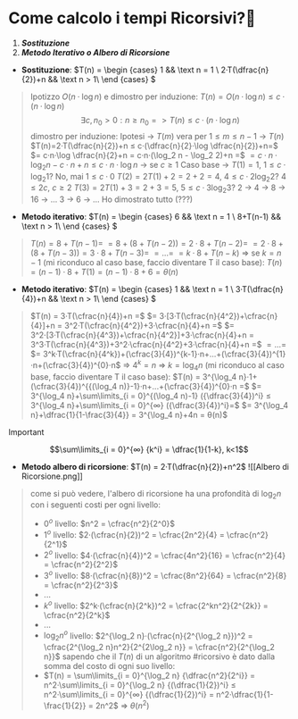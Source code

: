 # Come calcolo i tempi Ricorsivi?🤔
1. ***Sostituzione***
2. ***Metodo Iterativo o Albero di Ricorsione***

- **Sostituzione**:
$T(n) =
\begin {cases} 
1 && \text n = 1 \\
2·T(\dfrac{n}{2})+n && \text n > 1\\
\end {cases}
$ 
>Ipotizzo $O(n·\log n)$ e dimostro per induzione:
>$T(n) = O(n·\log n) ≤ c·(n·\log n)$
>$$∃c, n_0 > 0:n ≥ n_0 => T(n) ≤ c·(n·\log n)$$
>dimostro per induzione:
>Ipotesi $\rightarrow$ $T(m)$ vera per $1≤m≤n-1$ $\rightarrow$ $T(n)$
>$T(n)=2·T(\dfrac{n}{2})+n ≤ c·(\dfrac{n}{2}·\log \dfrac{n}{2})+n=$
>$= c·n·\log \dfrac{n}{2}+n = c·n·(\log_2 n - \log_2 2)+n =$
>$= c·n·\log_2 n-c·n+n ≤ c·n·\log n$ $\rightarrow$ se $c≥1$
>Caso base $\rightarrow$ $T(1) = 1$, $1≤c·\log_2 1$? No, mai $1≤c·0$
>$T(2) = 2T(1)+2 = 2+2 = 4$, $4≤c·2\log_2 2$? $4≤2c$, $c≥2$ 
>$T(3) = 2T(1)+3 = 2+3 = 5$, $5≤c·3\log_2 3$?
>2 -> 4 -> 8 -> 16 -> ...
>3 -> 6 -> ... 
>Ho dimostrato tutto (???)

- **Metodo iterativo**: 
$T(n) =
\begin {cases} 
6 && \text n = 1 \\
8+T(n-1) && \text n > 1\\
\end {cases}
$ 
>$T(n) = 8+T(n-1) =$
>$= 8+(8+T(n-2)) = 2·8+T(n-2) =$
>$= 2·8+(8+T(n-3)) = 3·8+T(n-3) =$
>$= ... =$
>$= k·8+T(n-k)$
$\Rightarrow$ se $k = n-1$ (mi riconduco al caso base, faccio diventare T il caso base):
>$T(n) = (n-1)·8+T(1) = (n-1)·8+6 = θ(n)$

- **Metodo iterativo**:
$T(n) =
\begin {cases} 
1 && \text n = 1 \\
3·T(\dfrac{n}{4})+n && \text n > 1\\
\end {cases}
$
>$T(n) = 3·T(\cfrac{n}{4})+n =$
>$= 3·[3·T(\cfrac{n}{4^2})+\cfrac{n}{4}]+n = 3^2·T(\cfrac{n}{4^2})+3·\cfrac{n}{4}+n =$
>$= 3^2·[3·T(\cfrac{n}{4^3})+\cfrac{n}{4^2}]+3·\cfrac{n}{4}+n = 3^3·T(\cfrac{n}{4^3})+3^2·\cfrac{n}{4^2}+3·\cfrac{n}{4}+n =$
>$=...=$
>$= 3^k·T(\cfrac{n}{4^k})+(\cfrac{3}{4})^{k-1}·n+...+(\cfrac{3}{4})^{1}·n+(\cfrac{3}{4})^{0}·n$
$\Rightarrow$ $4^k = n$ $\Rightarrow$ $k = \log_4 n$ (mi riconduco al caso base, faccio diventare T il caso base):
>$T(n) = 3^{\log_4 n}·1+(\cfrac{3}{4})^{{(\log_4 n)}-1}·n+...+(\cfrac{3}{4})^{0}·n =$
>$= 3^{\log_4 n}+\sum\limits_{i = 0}^{(\log_4 n)-1} ({\dfrac{3}{4})^i} ≤ 3^{\log_4 n}+\sum\limits_{i = 0}^{∞} ({\dfrac{3}{4})^i}=$
>$= 3^{\log_4 n}+\dfrac{1}{1-\frac{3}{4}} = 3^{\log_4 n}+4n = θ(n)$

>[!important]
>$$\sum\limits_{i = 0}^{∞} {k^i} = \dfrac{1}{1-k}, k<1$$

- **Metodo albero di ricorsione**:
$T(n) = 2·T(\dfrac{n}{2})+n^2$
![[Albero di Ricorsione.png]]
>come si può vedere, l'albero di ricorsione ha una profondità di $\log_2 n$ con i seguenti costi per ogni livello:
>- $0^o$ livello: $n^2 = \cfrac{n^2}{2^0}$
>- $1^o$ livello: $2·(\cfrac{n}{2})^2 = \cfrac{2n^2}{4} = \cfrac{n^2}{2^1}$
>- $2^o$ livello: $4·(\cfrac{n}{4})^2 = \cfrac{4n^2}{16} = \cfrac{n^2}{4} = \cfrac{n^2}{2^2}$
>- $3^o$ livello: $8·(\cfrac{n}{8})^2 = \cfrac{8n^2}{64} = \cfrac{n^2}{8} = \cfrac{n^2}{2^3}$
>- ...
>- $k^o$ livello: $2^k·(\cfrac{n}{2^k})^2 = \cfrac{2^kn^2}{2^{2k}} = \cfrac{n^2}{2^k}$
>- ...
>- $\log_2 n^o$ livello: $2^{\log_2 n}·(\cfrac{n}{2^{\log_2 n}})^2 = \cfrac{2^{\log_2 n}n^2}{2^{2\log_2 n}} = \cfrac{n^2}{2^{\log_2 n}}$
>sapendo che il $T(n)$ di un algoritmo #ricorsivo è dato dalla somma del costo di ogni suo livello:
>- $T(n) = \sum\limits_{i = 0}^{\log_2 n} {\dfrac{n^2}{2^i}} = n^2·\sum\limits_{i = 0}^{\log_2 n} {(\dfrac{1}{2})^i} ≤ n^2·\sum\limits_{i = 0}^{∞} {(\dfrac{1}{2})^i} = n^2·\dfrac{1}{1-\frac{1}{2}} = 2n^2$ $\Rightarrow$ $θ(n^2)$

